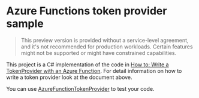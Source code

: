 # Azure Functions token provider sample

>This preview version is provided without a service-level agreement, and it's not recommended for production workloads. Certain features might not be supported or might have constrained capabilities.

This project is a C# implementation of the code in [How to: Write a TokenProvider with an Azure Function](https://learn.microsoft.com/azure/azure-fluid-relay/how-tos/azure-function-token-provider). For detail information on how to write a token provider look at the document above.  

You can use [AzureFunctionTokenProvider](https://learn.microsoft.com/azure/azure-fluid-relay/how-tos/azure-function-token-provider#implement-the-tokenprovider) to test your code.